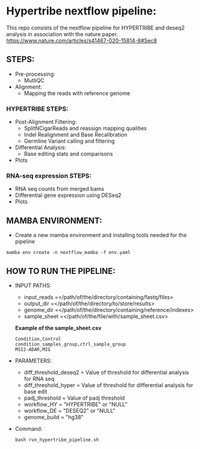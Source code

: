 # Hypertribe nextflow pipeline:

This repo consists of the nextflow pipeline for HYPERTRIBE and deseq2 analysis in association with the nature paper.
https://www.nature.com/articles/s41467-020-15814-8#Sec8

## STEPS: 

- Pre-processing:
    - MutliQC
- Alignment:
    - Mapping the reads with reference genome

### HYPERTRIBE STEPS:

- Post-Alignment Filtering:
    - SplitNCigarReads and reassign mapping qualities
    - Indel Realignment and Base Recalibration
    - Germline Variant calling and filtering
- Differential Analysis:
    - Base editing stats and comparisons
- Plots
 
### RNA-seq expression STEPS:

- RNA seq counts from merged bams
- Differential gene expression using DESeq2
- Plots

## MAMBA ENVIRONMENT:
- Create a new mamba environment and installing tools needed for the pipeline
```
mamba env create -n nextflow_mamba -f env.yaml
```
## HOW TO RUN THE PIPELINE:
- INPUT PATHS:
    - input_reads   =</path/of/the/directory/containing/fastq/files>
    - output_dir    =</path/of/the/directory/to/store/results>
    - genome_dir    =</path/of/the/directory/containing/reference/indexes>
    - sample_sheet  =</path/of/the/file/with/sample_sheet.csv>
          
     **Example of the sample_sheet.csv** 

     ```
     Condition,Control
     condition_samples_group,ctrl_sample_group
     MSI2-ADAR,MIG
     ```
       

- PARAMETERS:
    - diff_threshold_deseq2    = Value of threshold for differential analysis for RNA seq
    - diff_threshold_hyper     = Value of threshold for differential analysis for base edit
    - padj_threshold           = Value of padj threshold
    - workflow_HY              = "HYPERTRIBE" or "NULL"
    - workflow_DE              = "DESEQ2" or "NULL"
    - genome_build             = "hg38"

- Command:
  ```
  bash run_hypertribe_pipeline.sh
  ```





